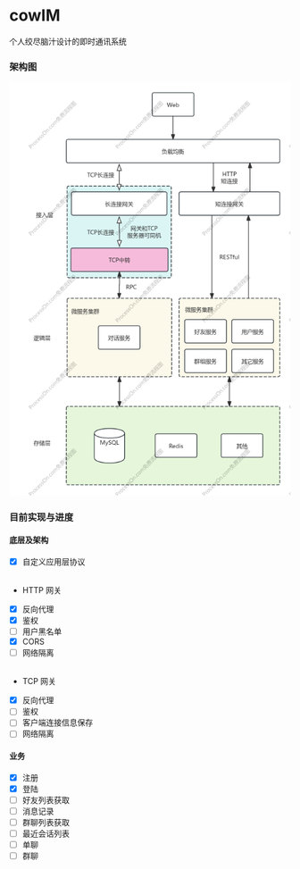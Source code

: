 # cowIM

个人绞尽脑汁设计的即时通讯系统

### 架构图
<img src="docs/cowIm架构v3.png" alt="架构图v2">

### 目前实现与进度
#### 底层及架构
- [x] 自定义应用层协议
<br><br/>
- HTTP 网关
- [x] 反向代理
- [x] 鉴权
- [ ] 用户黑名单
- [x] CORS
- [ ] 网络隔离
<br><br/>
- TCP 网关
- [x] 反向代理
- [ ] 鉴权
- [ ] 客户端连接信息保存
- [ ] 网络隔离

#### 业务
- [x] 注册
- [x] 登陆
- [ ] 好友列表获取
- [ ] 消息记录
- [ ] 群聊列表获取
- [ ] 最近会话列表
- [ ] 单聊
- [ ] 群聊